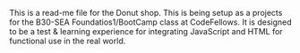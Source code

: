 This is a read-me file for the Donut shop. This is being setup as a projects for the B30-SEA Foundatios1/BootCamp class at CodeFellows. It is designed to be a test & learning experience for integrating JavaScript and HTML for functional use in the real world.
